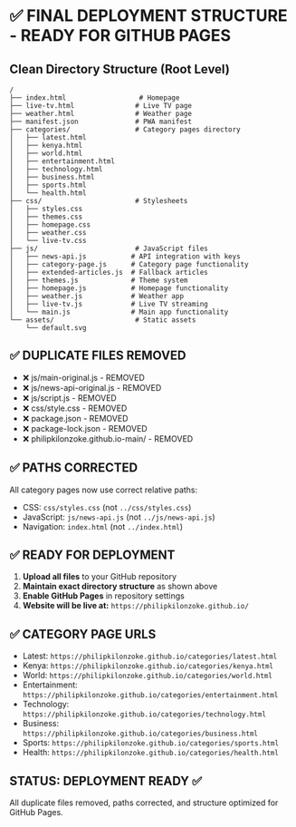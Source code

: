 # ✅ FINAL DEPLOYMENT STRUCTURE - READY FOR GITHUB PAGES

## Clean Directory Structure (Root Level)
```
/
├── index.html                  # Homepage
├── live-tv.html               # Live TV page
├── weather.html               # Weather page
├── manifest.json              # PWA manifest
├── categories/                # Category pages directory
│   ├── latest.html
│   ├── kenya.html
│   ├── world.html
│   ├── entertainment.html
│   ├── technology.html
│   ├── business.html
│   ├── sports.html
│   └── health.html
├── css/                       # Stylesheets
│   ├── styles.css
│   ├── themes.css
│   ├── homepage.css
│   ├── weather.css
│   └── live-tv.css
├── js/                        # JavaScript files
│   ├── news-api.js           # API integration with keys
│   ├── category-page.js      # Category page functionality
│   ├── extended-articles.js  # Fallback articles
│   ├── themes.js             # Theme system
│   ├── homepage.js           # Homepage functionality
│   ├── weather.js            # Weather app
│   ├── live-tv.js            # Live TV streaming
│   └── main.js               # Main app functionality
└── assets/                    # Static assets
    └── default.svg
```

## ✅ DUPLICATE FILES REMOVED
- ❌ js/main-original.js - REMOVED
- ❌ js/news-api-original.js - REMOVED  
- ❌ js/script.js - REMOVED
- ❌ css/style.css - REMOVED
- ❌ package.json - REMOVED
- ❌ package-lock.json - REMOVED
- ❌ philipkilonzoke.github.io-main/ - REMOVED

## ✅ PATHS CORRECTED
All category pages now use correct relative paths:
- CSS: `css/styles.css` (not `../css/styles.css`)
- JavaScript: `js/news-api.js` (not `../js/news-api.js`)
- Navigation: `index.html` (not `../index.html`)

## ✅ READY FOR DEPLOYMENT
1. **Upload all files** to your GitHub repository
2. **Maintain exact directory structure** as shown above
3. **Enable GitHub Pages** in repository settings
4. **Website will be live at:** `https://philipkilonzoke.github.io/`

## ✅ CATEGORY PAGE URLS
- Latest: `https://philipkilonzoke.github.io/categories/latest.html`
- Kenya: `https://philipkilonzoke.github.io/categories/kenya.html`
- World: `https://philipkilonzoke.github.io/categories/world.html`
- Entertainment: `https://philipkilonzoke.github.io/categories/entertainment.html`
- Technology: `https://philipkilonzoke.github.io/categories/technology.html`
- Business: `https://philipkilonzoke.github.io/categories/business.html`
- Sports: `https://philipkilonzoke.github.io/categories/sports.html`
- Health: `https://philipkilonzoke.github.io/categories/health.html`

## STATUS: DEPLOYMENT READY ✅
All duplicate files removed, paths corrected, and structure optimized for GitHub Pages.